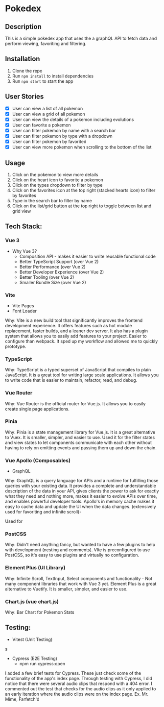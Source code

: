# Pokedex

## Description

This is a simple pokedex app that uses the a graphQL API to fetch data and perform viewing, favoriting and filtering.


## Installation

1. Clone the repo
2. Run `npm install` to install dependencies
3. Run `npm start` to start the app

## User Stories

- [x] User can view a list of all pokemon
- [x] User can view a grid of all pokemon
- [x] User can view the details of a pokemon including evolutions
- [x] User can favorite a pokemon
- [x] User can filter pokemon by name with a search bar
- [x] User can filter pokemon by type with a dropdown
- [x] User can filter pokemon by favorited
- [x] User can view more pokemon when scrolling to the bottom of the list

## Usage

1. Click on the pokemon to view more details
2. Click on the heart icon to favorite a pokemon
3. Click on the types dropdown to filter by type
4. Click on the favorites icon at the top right (stacked hearts icon) to filter by favorites
5. Type in the search bar to filter by name
6. Click on the list/grid button at the top right to toggle between list and grid view

## Tech Stack:

### Vue 3

- Why Vue 3?
	- Composition API - makes it easier to write reusable functional code
	- Better TypeScript Support (over Vue 2)
	- Better Performance (over Vue 2)
	- Better Developer Experience (over Vue 2)
	- Better Tooling (over Vue 2)
	- Smaller Bundle Size (over Vue 2)

### Vite

- Vite Pages
- Font Loader

Why: Vite is a new build tool that significantly improves the frontend development experience. It offers features such as hot module replacement, faster builds, and a leaner dev server. It also has a plugin system that allows you to easily add features to your project. Easier to configure than webpack. It sped up my workflow and allowed me to quickly prototype.

### TypeScript

Why: TypeScript is a typed superset of JavaScript that compiles to plain JavaScript. It is a great tool for writing large scale applications. It allows you to write code that is easier to maintain, refactor, read, and debug.

### Vue Router

Why: Vue Router is the official router for Vue.js. It allows you to easily create single page applications.

### Pinia

Why: Pinia is a state management library for Vue.js. It is a great alternative to Vuex. It is smaller, simpler, and easier to use. Used it for the filter states and view states to let components communicate with each other without having to rely on emitting events and passing them up and down the chain.

### Vue Apollo (Composables)

- GraphQL

Why: GraphQL is a query language for APIs and a runtime for fulfilling those queries with your existing data. It provides a complete and understandable description of the data in your API, gives clients the power to ask for exactly what they need and nothing more, makes it easier to evolve APIs over time, and enables powerful developer tools. Apollo's in memory cache makes it easy to cache data and update the UI when the data changes. (extensively used for favoriting and infinite scroll)-

Used for
### PostCSS

Why: Didn't need anything fancy, but wanted to have a few plugins to help with development (nesting and comments). VIte is preconfigured to use PostCSS, so it's easy to use plugins and virtually no configuration.

### Element Plus (UI Library)

Why: Infinite Scroll, TextInput, Select components and functionality - Not many component libraries that work with Vue 3 yet. Element Plus is a great alternative to Vuetify. It is smaller, simpler, and easier to use.

### Chart.js (vue chart.js)

Why: Bar Chart for Pokemon Stats

## Testing:

- Vitest (Unit Testing)

s

- Cypress (E2E Testing)
	- npm run cypress:open

I added a few brief tests for Cypress. These just check some of the functionality of the app's index page. Through testing with Cypress, I did notice that there were several audio clips that respond with a 404 error. I commented out the test that checks for the audio clips as it only applied to an early iteration where the audio clips were on the index page.
Ex. Mr. Mime, Farfetch'd